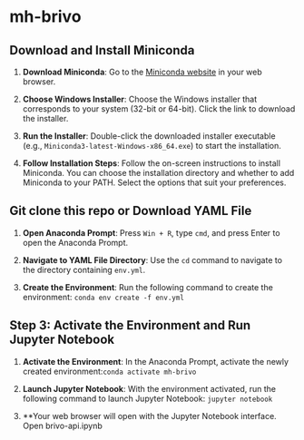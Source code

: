 # mh-brivo
## Download and Install Miniconda

1. **Download Miniconda**: Go to the [Miniconda website](https://docs.conda.io/en/latest/miniconda.html) in your web browser.

2. **Choose Windows Installer**: Choose the Windows installer that corresponds to your system (32-bit or 64-bit). Click the link to download the installer.

3. **Run the Installer**: Double-click the downloaded installer executable (e.g., `Miniconda3-latest-Windows-x86_64.exe`) to start the installation.

4. **Follow Installation Steps**: Follow the on-screen instructions to install Miniconda. You can choose the installation directory and whether to add Miniconda to your PATH. Select the options that suit your preferences.

## Git clone this repo or Download YAML File

1. **Open Anaconda Prompt**: Press `Win + R`, type `cmd`, and press Enter to open the Anaconda Prompt.

2. **Navigate to YAML File Directory**: Use the `cd` command to navigate to the directory containing `env.yml`.

3. **Create the Environment**: Run the following command to create the environment: `conda env create -f env.yml`

## Step 3: Activate the Environment and Run Jupyter Notebook

1. **Activate the Environment**: In the Anaconda Prompt, activate the newly created environment:`conda activate mh-brivo`

2. **Launch Jupyter Notebook**: With the environment activated, run the following command to launch Jupyter Notebook: `jupyter notebook`

3. **Your web browser will open with the Jupyter Notebook interface. Open brivo-api.ipynb
